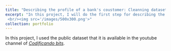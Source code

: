 ```yaml
---
title: "Describing the profile of a bank's coustomer: Cleanning dataset"
excerpt: "In this project, I will do the first step for describing the bank's coustomer. The datase contains some non-sense numerical values and outliers. Also, it contained some typos in categorical variables. In order to clean this, I used *pandas*, *matplotlib* and *seaborn* packages. 
 <br/><img src='/images/500x300.png'>"
collection: portfolio
---
```


In this project, I used the public dataset that it is available in the youtube channel of [*Codificando bits*](https://www.youtube.com/watch?v=bGnD1Ki7j-g).



